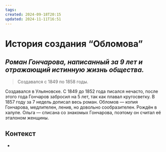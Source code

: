 ```yaml
---
tags: 
created: 2024-09-18T20:15
updated: 2024-11-11T16:51
---
```

# История создания “Обломова”

## ***Роман Гончарова, написанный за 9 лет и отражающий истинную жизнь общества.***

> Создавался с 1849 по 1858 годы.

Создавался в Ульяновске.
С 1849 до 1852 года писался нечасто, после этого года Гончаров забросил на 5 лет, так как плавал кругосветку. В 1857 году за 7 недель дописал весь роман.
Обломов — копия Гончарова, медлителен, ленив, но довольно сообразителен. Рождён в халупе.
Ольга — списана со знакомых Гончарова, поэтому он считал её эталоном женщины.
## Контекст
- 

